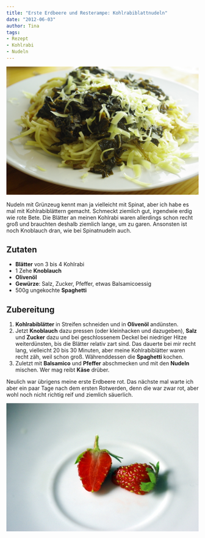 ```yaml
---
title: "Erste Erdbeere und Resterampe: Kohlrabiblattnudeln"
date: "2012-06-03" 
author: Tina
tags:
- Rezept
- Kohlrabi
- Nudeln
---
```


![Spaghetti mit KohlrabiblÃ¤ttern](images/imgp9049.jpg)

Nudeln mit Grünzeug kennt man ja vielleicht mit Spinat, aber ich habe es mal mit Kohlrabiblättern gemacht. Schmeckt ziemlich gut, irgendwie erdig wie rote Bete. Die Blätter an meinen Kohlrabi waren allerdings schon recht groß und brauchten deshalb ziemlich lange, um zu garen. Ansonsten ist noch Knoblauch dran, wie bei Spinatnudeln auch.

## Zutaten

- **Blätter** von 3 bis 4 Kohlrabi
- 1 Zehe **Knoblauch**
- **Olivenöl**
- **Gewürze**: Salz, Zucker, Pfeffer, etwas Balsamicoessig
- 500g ungekochte **Spaghetti**

## Zubereitung

1. **Kohlrabiblätter** in Streifen schneiden und in **Olivenöl** andünsten.
2. Jetzt **Knoblauch** dazu pressen (oder kleinhacken und dazugeben), **Salz** und **Zucker** dazu und bei geschlossenem Deckel bei niedriger Hitze weiterdünsten, bis die Blätter relativ zart sind. Das dauerte bei mir recht lang, vielleicht 20 bis 30 Minuten, aber meine Kohlrabiblätter waren recht zäh, weil schon groß. Währenddessen die **Spaghetti** kochen.
3. Zuletzt mit **Balsamico** und **Pfeffer** abschmecken und mit den **Nudeln** mischen. Wer mag reibt **Käse** drüber.

Neulich war übrigens meine erste Erdbeere rot. Das nächste mal warte ich aber ein paar Tage nach dem ersten Rotwerden, denn die war zwar rot, aber wohl noch nicht richtig reif und ziemlich säuerlich.

![Erdbeere](images/imgp9063.jpg)
